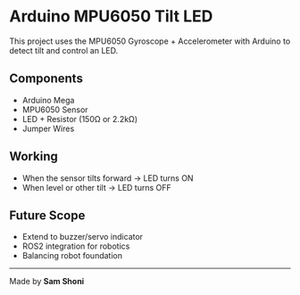 # Arduino MPU6050 Tilt LED

This project uses the MPU6050 Gyroscope + Accelerometer with Arduino to detect tilt and control an LED.

## Components
- Arduino Mega
- MPU6050 Sensor
- LED + Resistor (150Ω or 2.2kΩ)
- Jumper Wires

## Working
- When the sensor tilts forward → LED turns ON  
- When level or other tilt → LED turns OFF  

## Future Scope
- Extend to buzzer/servo indicator
- ROS2 integration for robotics
- Balancing robot foundation

---
Made by **Sam Shoni**
